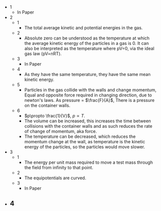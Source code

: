 - 1
	- In Paper
- 2
	- 1
		- The total average kinetic and potential energies in the gas.
	- 2
		-  Absolute zero can be understood as the temperature at which the average kinetic energy of the particles in a gas is 0. It can also be interpreted as the temperature where pV=0, via the ideal gas law (pV=nRT).
	- 3
		- In Paper
	- 4
		- As they have the same temperature, they have the same mean kinetic energy.
	- 5
		- Particles in the gas collide with the walls and change momentum, Equal and opposite force required in changing direction, due to newton's laws. As pressure = $\frac{F}{A}$, There is a pressure on the container walls.
	- 6
		- $p\propto \frac{1}{V}$, $p\propto T$.
		- The volume can be increased, this increases the time between collisions with the container walls and as such reduces the rate of change of momentum, aka force.
		- The temperature can be decreased, which reduces the momentum change at the wall, as temperature is the kinetic energy of the particles, so the particles would move slower.
- 3
	- 1
		- The energy per unit mass required to move a  test mass through the field from infinity to that point.
	- 2
		- The equipotentials are curved.
	- 3
		- In Paper
- 4
	- 
